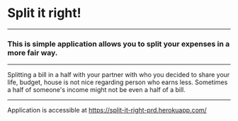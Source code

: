 # Split it right!

___

### This is simple application allows you to split your expenses in a more fair way.

___
Splitting a bill in a half with your partner with who you decided to share your life, budget, house is not nice
regarding person who earns less.
Sometimes a half of someone's income might not be even a half of a bill.
___
Application is accessible at https://split-it-right-prd.herokuapp.com/

